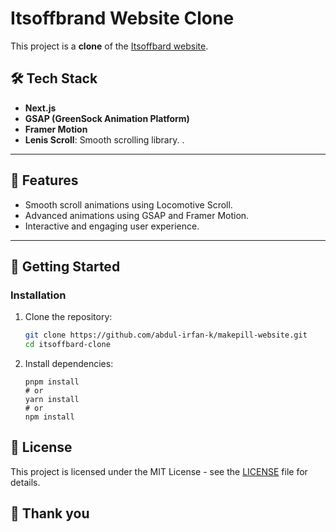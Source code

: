 # Itsoffbrand Website Clone

This project is a **clone** of the [Itsoffbard website](https://www.itsoffbrand.com/). 

## 🛠️ Tech Stack

- **Next.js**
- **GSAP (GreenSock Animation Platform)**
- **Framer Motion**
- **Lenis Scroll**: Smooth scrolling library. .

---

## 🎨 Features

- Smooth scroll animations using Locomotive Scroll.
- Advanced animations using GSAP and Framer Motion.
- Interactive and engaging user experience.

---

## 🚀 Getting Started

### Installation

1. Clone the repository:

   ```bash
   git clone https://github.com/abdul-irfan-k/makepill-website.git
   cd itsoffbard-clone

2. Install dependencies:

   ```
   pnpm install
   # or
   yarn install
   # or
   npm install
   ```

## 📜 License

This project is licensed under the MIT License - see the [LICENSE](LICENSE) file for details.


## 🤝 Thank you